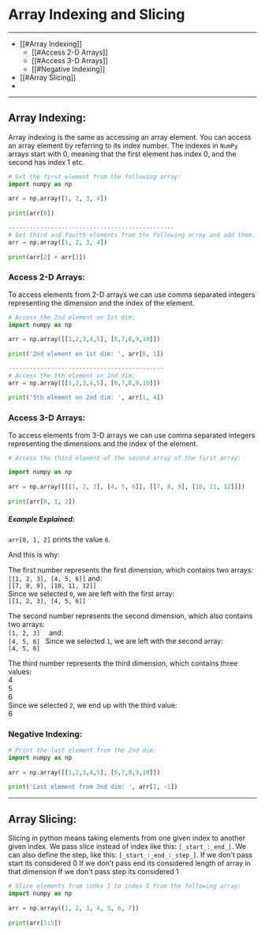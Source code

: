 # Array Indexing and Slicing
---
- [[#Array Indexing]]
	- [[#Access 2-D Arrays]]
	- [[#Access 3-D Arrays]]
	- [[#Negative Indexing]]
- [[#Array Slicing]]
- 



---
## Array Indexing:
Array indexing is the same as accessing an array element.
You can access an array element by referring to its index number.
The indexes in `NumPy` arrays start with 0, meaning that the first element has index 0, and the second has index 1 etc.

```py
# Get the first element from the following array:
import numpy as np  
  
arr = np.array([1, 2, 3, 4])  
  
print(arr[0])

-----------------------------------------------
# Get third and fourth elements from the following array and add them.
arr = np.array([1, 2, 3, 4])  
  
print(arr[2] + arr[3])
```

### Access 2-D Arrays:
To access elements from 2-D arrays we can use comma separated integers representing the dimension and the index of the element.
```py
# Access the 2nd element on 1st dim:
import numpy as np  
  
arr = np.array([[1,2,3,4,5], [6,7,8,9,10]])  
  
print('2nd element on 1st dim: ', arr[0, 1])

--------------------------------------------
# Access the 5th element on 2nd dim:
arr = np.array([[1,2,3,4,5], [6,7,8,9,10]])  
  
print('5th element on 2nd dim: ', arr[1, 4])
```

### Access 3-D Arrays:
To access elements from 3-D arrays we can use comma separated integers representing the dimensions and the index of the element.
```py
# Access the third element of the second array of the first array:

import numpy as np  
  
arr = np.array([[[1, 2, 3], [4, 5, 6]], [[7, 8, 9], [10, 11, 12]]])  
  
print(arr[0, 1, 2])
```

##### Example Explained:

`arr[0, 1, 2]` prints the value `6`.

And this is why:

The first number represents the first dimension, which contains two arrays:  
`[[1, 2, 3], [4, 5, 6]]`
and:  
`[[7, 8, 9], [10, 11, 12]]`  
Since we selected `0`, we are left with the first array:  
`[[1, 2, 3], [4, 5, 6]]`

The second number represents the second dimension, which also contains two arrays:  
`[1, 2, 3]  `
and:  
`[4, 5, 6] ` 
Since we selected `1`, we are left with the second array:  
`[4, 5, 6]`

The third number represents the third dimension, which contains three values:  
4  
5  
6  
Since we selected `2`, we end up with the third value:  
6

### Negative Indexing:
```py
# Print the last element from the 2nd dim:
import numpy as np  
  
arr = np.array([[1,2,3,4,5], [6,7,8,9,10]])  
  
print('Last element from 2nd dim: ', arr[1, -1])
```

---

## Array Slicing:
Slicing in python means taking elements from one given index to another given index.
We pass slice instead of index like this: `[_start_:_end_]`.
We can also define the step, like this: `[_start_:_end_:_step_]`.
If we don't pass start its considered 0
If we don't pass end its considered length of array in that dimension
If we don't pass step its considered 1

```py
# Slice elements from index 1 to index 5 from the following array:
import numpy as np  
  
arr = np.array([1, 2, 3, 4, 5, 6, 7])  
  
print(arr[1:5])
```